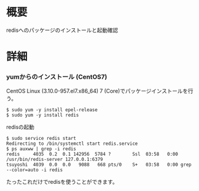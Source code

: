 # 概要
redisへのパッケージのインストールと起動確認

# 詳細


### yumからのインストール (CentOS7)
CentOS Linux (3.10.0-957.el7.x86_64) 7 (Core)でパッケージインストールを行う。
```
$ sudo yum -y install epel-release
$ sudo yum -y install redis
```

redisの起動
```
$ sudo service redis start
Redirecting to /bin/systemctl start redis.service
$ ps auxww | grep -i redis
redis     4035  0.2  0.1 142956  5784 ?        Ssl  03:58   0:00 /usr/bin/redis-server 127.0.0.1:6379
tsuyoshi  4039  0.0  0.0   9088   668 pts/0    S+   03:58   0:00 grep --color=auto -i redis
```

たったこれだけでredisを使うことができます。
